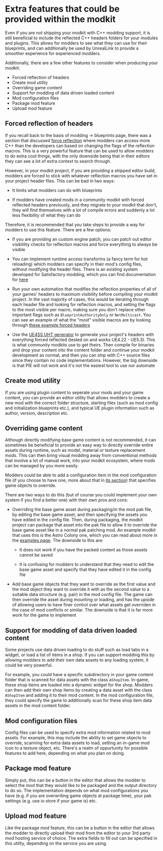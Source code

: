 # Extra features that could be provided within the modkit

Even if you are not shipping your modkit with C++ modding support, it is still beneficial to include the reflected C++ headers folders for your modules and plugins. This allows for modders to see what they can use for their blueprints, and can additionally be used by UnrealLink to provide a smoother experience for experienced modders.

Additionally, there are a few other features to consider when producing your modkit:
- Forced reflection of headers
- Create mod utility
- Overriding game content
- Support for modding of data driven loaded content
- Mod configuration files
- Package mod feature
- Upload mod feature

## Forced reflection of headers

If you recall back to the basis of modding -> blueprints page, there was a section that discussed [force reflection](../../../Basis/Blueprints.md#force-reflection) where modders can access more C++ than the developers can based on changing the flags of the reflection macros. This is a very powerful feature that can be used to allow modders to do extra cool things, with the only downside being that in their editors they can see a lot of extra context to search through. 

However, in your modkit project, if you are providing a shipped editor build, modders are forced to stick with whatever reflection macros you have set in your project header files. This can be bad in two ways:
- It limits what modders can do with blueprints

- If modders have created mods in a community modkit with forced reflected headers previously, and they migrate to your modkit that don't, they will find themselves with a lot of compile errors and suddenly a lot less flexibility of what they can do

Therefore, it is recommended that you take steps to provide a way for modders to use this feature. There are a few options:
- If you are providing an custom engine patch, you can patch out editor visiblility checks for reflection macros and force everything to always be visible

- You can implement runtime access transforms (a fancy term for hot reloading) which modders can specify in their mod's config files, without modifying the header files. There is an existing system developed for Satisfactory modding, which you can find documentation for [here](https://docs.ficsit.app/satisfactory-modding/latest/Development/ModLoader/AccessTransformers)

- Run your own automation that modifies the reflection properties of all of your games' headers to maximum visibility before compiling your modkit project. In the vast majority of cases, this would be iterating through each header file and looking for reflection macros, and setting the flags to the most visible per macro, making sure you don't replace other important flags such as `BlueprintAuthorityOnly` or `NetMulticast`. You can see an example of what the "most" visible macros are by looking through [these example forced headers](https://github.com/DRG-Modding/FSD-Template/tree/main/Source/FSD/Public)

- Use the [UE4SS UHT generator](https://docs.ue4ss.com/guides/generating-uht-compatible-headers) to generate your project's headers with everything forced reflected (tested on and works UE4.22 - UE5.3). This is what community modkits use to get theirs. Then compile for binaries and drop your content into the content folder and continue your modkit development as normal, and then you can ship with C++ source files since they contain no code implementations. However, the big downside is that PIE will not work and it's not the easiest tool to use nor automate

## Create mod utility

If you are using plugin content to seperate your mods and your game content, you can provide an editor utility that allows modders to create a new mod with the correct folder structure, starting files (such as mod config and initialization blueprints etc.), and typical UE plugin information such as author, version, description etc.

## Overriding game content

Although directly modifying base game content is not recommended, it can sometimes be beneficial to provide an easy way to directly override entire assets during runtime, such as model, material or texture replacement mods. This can then bring visual modding away from conventional methods that involve a lot of manual work, into your modkit ecosystem, where mods can be managed by you more easily.

Modders could be able to add a configuration item in the mod configuration file (if you choose to have one, more about that in [its section](#mod-configuration-files)) that specifies game objects to override.

There are two ways to do this (but of course you could implement your own system if you find a better one) with their own pros and cons:
- Overriding the base game asset during packaging/in the mod pak file, by editing the base game asset, and then specifying the assets you have edited in the config file. Then, during packaging, the modkit project can package that asset into the pak file to allow it to override the base game asset like in a normal pak patching mod. An example modkit that uses this is the Astro Colony one, which you can read about more in the [examples page](./Examples.md#astro-colony). The downside to this are:

    - It does not work if you have the packed content as those assets cannot be saved

    - It is confusing for modders to understand that they need to edit the base game asset and specify that they have edited it in the config file

- Add base game objects that they want to override as the first value and the mod object they want to override it with as the second value to a suitable data structure (e.g. pair) in the mod config file. The game can then override the asset during mounting or loading, and has the upside of allowing users to have finer control over what assets get overriden in the case of mod conflicts or similar. The downside is that it is far more work for the game to implement

## Support for modding of data driven loaded content

Some projects use data driven loading to do stuff such as load tabs in a widget, or load a list of items in a shop. If you can support modding this by allowing modders to add their own data assets to any loading system, it could be very powerful. 

For example, you could have a specific subdirectory in your game content folder that is scanned for data assets with the class `AShopItem`. In-game, these shop items are loaded into a dynamic widget for the shop. Modders can then add their own shop items by creating a data asset with the class `AShopItem` and adding it to their mod content. In the mod configuration file, they could specify the game to additionally scan for these shop item data assets in the mod content folder.

## Mod configuration files

Config files can be used to specify extra mod information related to mod assets. For example, this may include the ability to set game objects to override, scanning for extra data assets to load, setting an in-game mod icon to a texture object, etc. There's a realm of oppurtunity for possible features to add here, depending on what you plan on doing.

## Package mod feature

Simply put, this can be a button in the editor that allows the modder to select the mod that they would like to be packaged and the output directory to do so. The implementation depends on what mod configurations you have (e.g. if you are overwriting game objects at package time), your pak settings (e.g. use io store if your game is) etc.

## Upload mod feature

Like the package mod feature, this can be a button in the editor that allows the modder to directly upload their mod from the editor to your 3rd party mod hosting service of choice. The extra fields to fill out can be specified in this utility, depending on the service you are using. 